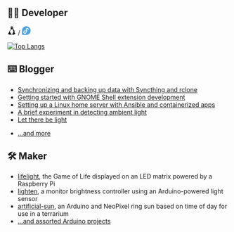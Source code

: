 ## 👨‍💻 Developer

<a href="https://www.kernel.org/"><img src="https://github.com/devicons/devicon/blob/master/icons/linux/linux-plain.svg" width="20" height="20"/></a>
/
<a href="https://fedoraproject.org/"><img src="https://github.com/devicons/devicon/blob/master/icons/fedora/fedora-plain.svg" width="20" height="20"/></a>

[![Top Langs](https://github-readme-stats-jcrd.vercel.app/api/top-langs/?username=jcrd&layout=compact&langs_count=10)](https://github.com/anuraghazra/github-readme-stats)

## ⌨️ Blogger

<!-- BLOG-POST-LIST:START -->
- [Synchronizing and backing up data with Syncthing and rclone](https://twiddlingbits.net/synchronizing-and-backing-up-data)
- [Getting started with GNOME Shell extension development](https://twiddlingbits.net/gnome-shell-extension-development)
- [Setting up a Linux home server with Ansible and containerized apps](https://twiddlingbits.net/setting-up-a-linux-home-server)
- [A brief experiment in detecting ambient light](https://twiddlingbits.net/detecting-ambient-light)
- [Let there be light](https://twiddlingbits.net/artificial-sun)
<!-- BLOG-POST-LIST:END -->
- [...and more](https://twiddlingbits.net/)

## 🛠️ Maker

* [lifelight](https://github.com/jcrd/lifelight), the Game of Life displayed on an LED matrix powered by a Raspberry Pi
* [lighten](https://github.com/jcrd/lighten), a monitor brightness controller using an Arduino-powered light sensor
* [artificial-sun](https://github.com/jcrd/artificial-sun), an Arduino and NeoPixel ring sun based on time of day for use in a terrarium
* [...and assorted Arduino projects](https://github.com/jcrd?tab=repositories&q=arduino)

